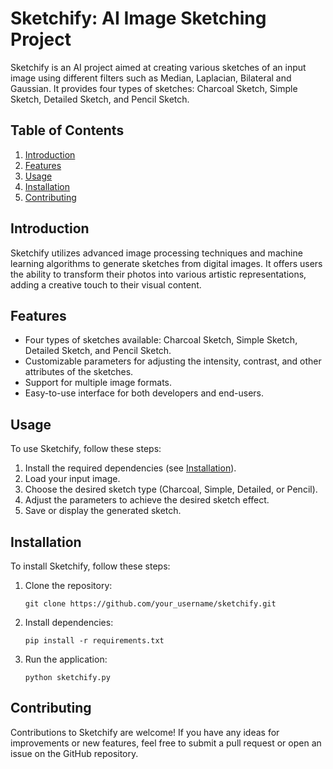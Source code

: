 # Sketchify: AI Image Sketching Project

Sketchify is an AI project aimed at creating various sketches of an input image using different filters such as Median, Laplacian, Bilateral and Gaussian. It provides four types of sketches: Charcoal Sketch, Simple Sketch, Detailed Sketch, and Pencil Sketch.

## Table of Contents

1. [Introduction](#introduction)
2. [Features](#features)
3. [Usage](#usage)
4. [Installation](#installation)
5. [Contributing](#contributing)


## Introduction

Sketchify utilizes advanced image processing techniques and machine learning algorithms to generate sketches from digital images. It offers users the ability to transform their photos into various artistic representations, adding a creative touch to their visual content.

## Features

- Four types of sketches available: Charcoal Sketch, Simple Sketch, Detailed Sketch, and Pencil Sketch.
- Customizable parameters for adjusting the intensity, contrast, and other attributes of the sketches.
- Support for multiple image formats.
- Easy-to-use interface for both developers and end-users.

## Usage

To use Sketchify, follow these steps:

1. Install the required dependencies (see [Installation](#installation)).
2. Load your input image.
3. Choose the desired sketch type (Charcoal, Simple, Detailed, or Pencil).
4. Adjust the parameters to achieve the desired sketch effect.
5. Save or display the generated sketch.

## Installation

To install Sketchify, follow these steps:

1. Clone the repository:
   ```
   git clone https://github.com/your_username/sketchify.git
   ```
2. Install dependencies:
   ```
   pip install -r requirements.txt
   ```
3. Run the application:
   ```
   python sketchify.py
   ```

## Contributing

Contributions to Sketchify are welcome! If you have any ideas for improvements or new features, feel free to submit a pull request or open an issue on the GitHub repository.


